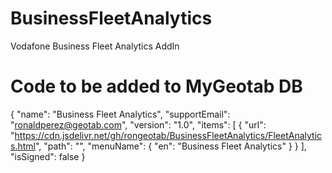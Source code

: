 # BusinessFleetAnalytics
Vodafone Business Fleet Analytics AddIn

# Code to be added to MyGeotab DB

{
	"name": "Business Fleet Analytics",
	"supportEmail": "ronaldperez@geotab.com",
	"version": "1.0",
	"items": [
		{
			"url": "https://cdn.jsdelivr.net/gh/rongeotab/BusinessFleetAnalytics/FleetAnalytics.html",
			"path": "",
			"menuName": {
				"en": "Business Fleet Analytics"
			}
		}
	],
	"isSigned": false
}
